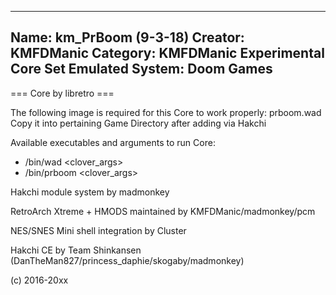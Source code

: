 -----------------------
Name: km_PrBoom (9-3-18)
Creator: KMFDManic
Category: KMFDManic Experimental Core Set
Emulated System: Doom Games
-----------------------
=== Core by libretro ===

The following image is required for this Core to work 
properly:  prboom.wad  Copy it into pertaining Game
Directory after adding via Hakchi

Available executables and arguments to run Core:
- /bin/wad <rom> <clover_args>
- /bin/prboom <rom> <clover_args>
 
Hakchi module system by madmonkey

RetroArch Xtreme + HMODS maintained by KMFDManic/madmonkey/pcm

NES/SNES Mini shell integration by Cluster

Hakchi CE by Team Shinkansen (DanTheMan827/princess_daphie/skogaby/madmonkey)

(c) 2016-20xx
